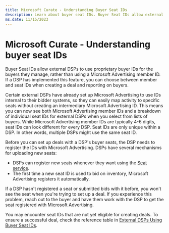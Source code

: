 ```yaml
---
title: Microsoft Curate - Understanding Buyer Seat IDs
description: Learn about buyer seat IDs. Buyer Seat IDs allow external DSPs to use proprietary buyer IDs for the buyers they manage, rather than using a Microsoft Advertising member ID.
ms.date: 11/15/2023
---
```


# Microsoft Curate - Understanding buyer seat IDs

Buyer Seat IDs allow external DSPs to use proprietary buyer IDs for the buyers they manage, rather than using a Microsoft Advertising member ID. If a DSP has implemented this feature, you can choose between member and seat IDs when creating a deal and reporting on buyers.

Certain external DSPs have already set up Microsoft Advertising to use IDs internal to their bidder systems, so they can easily map activity to specific seats without creating an intermediary Microsoft Advertising ID. This means you can now see both Microsoft Advertising member IDs and a breakdown of individual seat IDs for external DSPs when you select from lists of buyers. While Microsoft Advertising member IDs are typically 4-6 digits, seat IDs can look different for every DSP. Seat IDs are only unique within a DSP. In other words, multiple DSPs might use the same seat ID.

Before you can set up deals with a DSP's buyer seats, the DSP needs to register the IDs with Microsoft Advertising. DSPs have several mechanisms for uploading new seats:

- DSPs can register new seats whenever they want using the [Seat service](../bidders/seat-service.md).
- The first time a new seat ID is used to bid on inventory, Microsoft Advertising registers it automatically.

If a DSP hasn't registered a seat or submitted bids with it before, you won't see the seat when you're trying to set up a deal. If you experience this problem, reach out to the buyer and have them work with the DSP to get the seat registered with Microsoft Advertising.

You may encounter seat IDs that are not yet eligible for creating deals. To ensure a successful deal, check the reference table in [External DSPs Using Buyer Seat IDs](./external-dsps-using-buyer-seat-ids.md).
